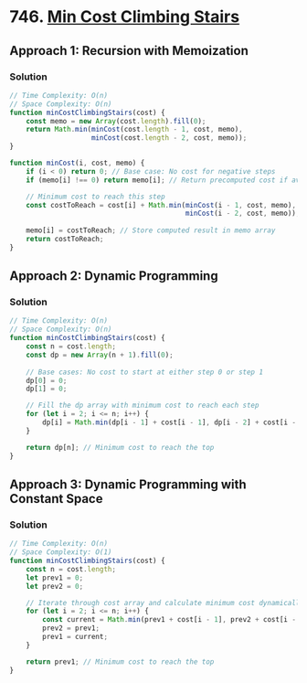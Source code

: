 # 746. [Min Cost Climbing Stairs](https://leetcode.com/problems/min-cost-climbing-stairs/)

## Approach 1: Recursion with Memoization

### Solution
```javascript
// Time Complexity: O(n)
// Space Complexity: O(n)
function minCostClimbingStairs(cost) {
    const memo = new Array(cost.length).fill(0);
    return Math.min(minCost(cost.length - 1, cost, memo),
                    minCost(cost.length - 2, cost, memo));
}

function minCost(i, cost, memo) {
    if (i < 0) return 0; // Base case: No cost for negative steps
    if (memo[i] !== 0) return memo[i]; // Return precomputed cost if available

    // Minimum cost to reach this step
    const costToReach = cost[i] + Math.min(minCost(i - 1, cost, memo), 
                                           minCost(i - 2, cost, memo));
    
    memo[i] = costToReach; // Store computed result in memo array
    return costToReach;
}
```

## Approach 2: Dynamic Programming

### Solution
```javascript
// Time Complexity: O(n)
// Space Complexity: O(n)
function minCostClimbingStairs(cost) {
    const n = cost.length;
    const dp = new Array(n + 1).fill(0);
    
    // Base cases: No cost to start at either step 0 or step 1
    dp[0] = 0;
    dp[1] = 0;

    // Fill the dp array with minimum cost to reach each step
    for (let i = 2; i <= n; i++) {
        dp[i] = Math.min(dp[i - 1] + cost[i - 1], dp[i - 2] + cost[i - 2]);
    }

    return dp[n]; // Minimum cost to reach the top
}
```

## Approach 3: Dynamic Programming with Constant Space

### Solution
```javascript
// Time Complexity: O(n)
// Space Complexity: O(1)
function minCostClimbingStairs(cost) {
    const n = cost.length;
    let prev1 = 0;
    let prev2 = 0;

    // Iterate through cost array and calculate minimum cost dynamically
    for (let i = 2; i <= n; i++) {
        const current = Math.min(prev1 + cost[i - 1], prev2 + cost[i - 2]);
        prev2 = prev1;
        prev1 = current;
    }

    return prev1; // Minimum cost to reach the top
}
```

